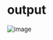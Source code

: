 # output
![image](https://github.com/Sarvadnyachaudhari/wdl/assets/130560312/2b0c80da-5b7a-464d-8ba8-48309398c52c)
